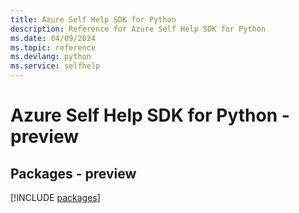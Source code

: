 ```yaml
---
title: Azure Self Help SDK for Python
description: Reference for Azure Self Help SDK for Python
ms.date: 04/09/2024
ms.topic: reference
ms.devlang: python
ms.service: selfhelp
---
```

# Azure Self Help SDK for Python - preview
## Packages - preview
[!INCLUDE [packages](self-help-index.md)]